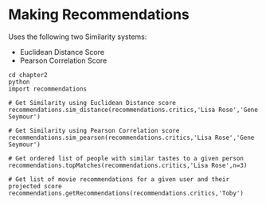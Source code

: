 # Making Recommendations

Uses the following two Similarity systems:

- Euclidean Distance Score
- Pearson Correlation Score

```
cd chapter2
python
import recommendations

# Get Similarity using Euclidean Distance score
recommendations.sim_distance(recommendations.critics,'Lisa Rose','Gene Seymour')

# Get Similarity using Pearson Correlation score
recommendations.sim_pearson(recommendations.critics,'Lisa Rose','Gene Seymour')

# Get ordered list of people with similar tastes to a given person
recommendations.topMatches(recommendations.critics,'Lisa Rose',n=3)

# Get list of movie recommendations for a given user and their projected score
recommendations.getRecommendations(recommendations.critics,'Toby')
```
